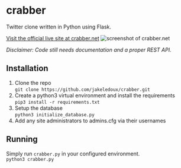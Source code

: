 # crabber
Twitter clone written in Python using Flask.

[Visit the official live site at crabber.net](https://crabber.net/)
![screenshot of crabber.net](https://i.imgur.com/8PvtcVF.png)

*Disclaimer: Code still needs documentation and a proper REST API.*

## Installation
1. Clone the repo  
`git clone https://github.com/jakeledoux/crabber.git`
2. Create a python3 virtual environment and install the requirements  
`pip3 install -r requirements.txt`
3. Setup the database  
`python3 initialize_database.py`
4. Add any site administrators to admins.cfg via their usernames

## Running
Simply run `crabber.py` in your configured environment.  
`python3 crabber.py`
